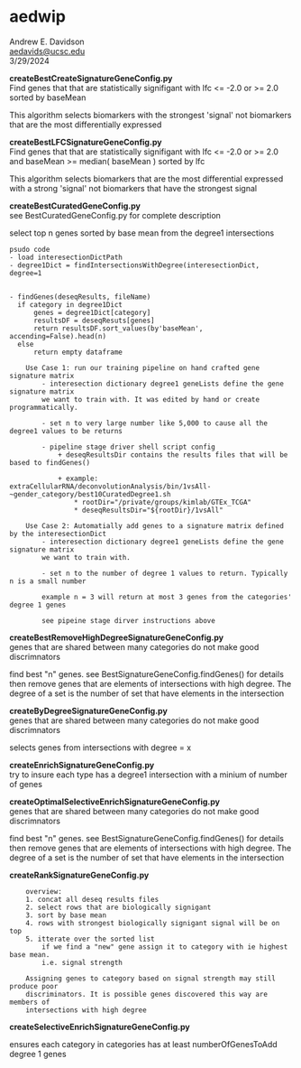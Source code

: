 # aedwip

Andrew E. Davidson  
aedavids@ucsc.edu  
3/29/2024  

**createBestCreateSignatureGeneConfig.py**  
Find genes that that are statistically signifigant with  lfc <= -2.0 or >= 2.0
sorted by baseMean

This algorithm selects biomarkers with the strongest 'signal' not biomarkers that
are the most differentially expressed
        
**createBestLFCSignatureGeneConfig.py**  
Find genes that that are statistically signifigant with  lfc <= -2.0 or >= 2.0
and baseMean >= median( baseMean ) sorted by lfc 

This algorithm selects biomarkers that are the most differential expressed
with a strong 'signal' not biomarkers that have the strongest signal
        
**createBestCuratedGeneConfig.py**  
see BestCuratedGeneConfig.py for complete description

select top n genes sorted by base mean from the degree1 intersections

```
psudo code
- load interesectionDictPath
- degree1Dict = findIntersectionsWithDegree(interesectionDict, degree=1


- findGenes(deseqResults, fileName)
  if category in degree1Dict
      genes = degree1Dict[category]
      resultsDF = deseqResuts[genes]
      return resultsDF.sort_values(by'baseMean', accending=False).head(n)
  else 
      return empty dataframe
```
    
```
    Use Case 1: run our training pipeline on hand crafted gene signature matrix
        - interesection dictionary degree1 geneLists define the gene signature matrix
        we want to train with. It was edited by hand or create programmatically. 

        - set n to very large number like 5,000 to cause all the degree1 values to be returns

        - pipeline stage driver shell script config
            + deseqResultsDir contains the results files that will be based to findGenes()
        
            + example: extraCellularRNA/deconvolutionAnalysis/bin/1vsAll-~gender_category/best10CuratedDegree1.sh
                * rootDir="/private/groups/kimlab/GTEx_TCGA"
                * deseqResultsDir="${rootDir}/1vsAll"

    Use Case 2: Automatially add genes to a signature matrix defined by the interesectionDict
        - interesection dictionary degree1 geneLists define the gene signature matrix
        we want to train with. 

        - set n to the number of degree 1 values to return. Typically n is a small number

        example n = 3 will return at most 3 genes from the categories' degree 1 genes

        see pipeine stage dirver instructions above
```

**createBestRemoveHighDegreeSignatureGeneConfig.py**  
genes that are shared between many categories do not make good discrimnators

find best "n" genes. see BestSignatureGeneConfig.findGenes() for details
then remove genes that are elements of intersections with high degree.
The degree of a set is the number of set that have elements in the intersection

**createByDegreeSignatureGeneConfig.py**  
genes that are shared between many categories do not make good discrimnators

selects genes from intersections with degree = x

**createEnrichSignatureGeneConfig.py**  
try to insure each type has a degree1 intersection with a minium of number of genes

**createOptimalSelectiveEnrichSignatureGeneConfig.py**  
    genes that are shared between many categories do not make good discrimnators

find best "n" genes. see BestSignatureGeneConfig.findGenes() for details
then remove genes that are elements of intersections with high degree.
The degree of a set is the number of set that have elements in the intersection

**createRankSignatureGeneConfig.py**  
```
    overview:
    1. concat all deseq results files
    2. select rows that are biologically signigant
    3. sort by base mean
    4. rows with strongest biologically signigant signal will be on top
    5. itterate over the sorted list
        if we find a "new" gene assign it to category with ie highest base mean.
        i.e. signal strength

    Assigning genes to category based on signal strength may still produce poor
    discriminators. It is possible genes discovered this way are members of 
    intersections with high degree
```

**createSelectiveEnrichSignatureGeneConfig.py**  

ensures each category in categories has at least numberOfGenesToAdd degree 1 genes

